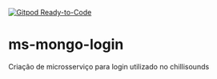 [![Gitpod Ready-to-Code](https://img.shields.io/badge/Gitpod-Ready--to--Code-blue?logo=gitpod)](https://gitpod.io/#https://github.com/the-bira/ms-api-mongo-login) 

# ms-mongo-login
Criação de microsserviço para login utilizado no chillisounds
